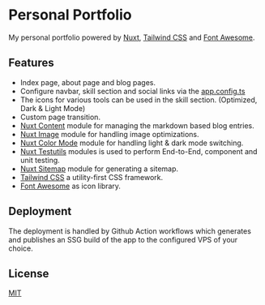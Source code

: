 # Personal Portfolio
My personal portfolio powered by [Nuxt](https://nuxt.com/), [Tailwind CSS](https://tailwindcss.com/) and [Font Awesome](https://fontawesome.com/).

## Features
* Index page, about page and blog pages.
* Configure navbar, skill section and social links via the [app.config.ts](app.config.ts)
* The icons for various tools can be used in the skill section. (Optimized, Dark & Light Mode)
* Custom page transition.
* [Nuxt Content](https://content.nuxtjs.org/) module for managing the markdown based blog entries.
* [Nuxt Image](https://image.nuxtjs.org/) module for handling image optimizations.
* [Nuxt Color Mode](https://color-mode.nuxtjs.org/) module for handling light & dark mode switching.
* [Nuxt Testutils](https://nuxt.com/docs/getting-started/testing) modules is used to perform End-to-End, component and unit testing.
* [Nuxt Sitemap](https://nuxtseo.com/sitemap/getting-started/installation) module for generating a sitemap.
* [Tailwind CSS](https://tailwindcss.com/) a utility-first CSS framework.
* [Font Awesome](https://fontawesome.com/) as icon library.

## Deployment
The deployment is handled by Github Action workflows which generates and publishes an SSG build of the app to the configured VPS of your choice.

## License
[MIT](./LICENSE)
